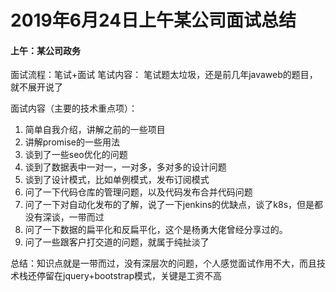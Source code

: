 # 2019年6月24日上午某公司面试总结

#### 上午：某公司政务
面试流程：笔试+面试
笔试内容：
笔试题太垃圾，还是前几年javaweb的题目，就不展开说了

面试内容（主要的技术重点项）：

1. 简单自我介绍，讲解之前的一些项目
2. 讲解promise的一些用法
3. 谈到了一些seo优化的问题
4. 谈到了数据表中一对一，一对多，多对多的设计问题
5. 谈到了设计模式，比如单例模式，发布订阅模式
6. 问了一下代码仓库的管理问题，以及代码发布合并代码问题
7. 问了一下对自动化发布的了解，说了一下jenkins的优缺点，谈了k8s，但是都没有深谈，一带而过
8. 问了一下数据的扁平化和反扁平化，这个是杨勇大佬曾经分享过的。
9. 问了一些跟客户打交道的问题，就属于纯扯淡了

总结：知识点就是一带而过，没有深层次的问题，个人感觉面试作用不大，而且技术栈还停留在jquery+bootstrap模式，关键是工资不高